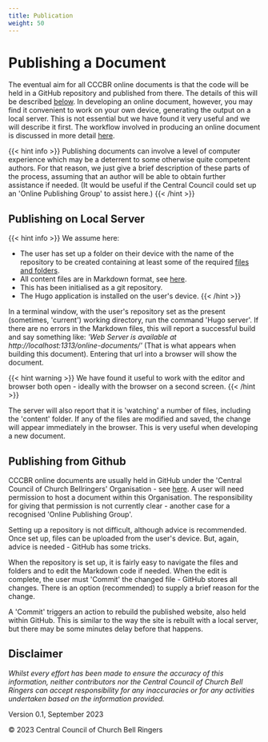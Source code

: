 ```yaml
---
title: Publication
weight: 50
---
```


# Publishing a Document

The eventual aim for all CCCBR online documents is that the code will be held in a GitHub repository and published from there. The details of this will be described [below](#publishing-from-github). In developing an online document, however, you may find it convenient to work on your own device, generating the output on a local server. This is not essential but we have found it very  useful and we will describe it first. The workflow involved in producing an online document is discussed in more detail [here](../060-workflow).

{{< hint info >}}
Publishing documents can involve a level of computer experience which may be a deterrent to some otherwise quite competent authors. For that reason, we just give a brief description of these parts of the process, assuming that an author will be able to obtain further assistance if needed. (It would be useful if the Central Council could set up an 'Online Publishing Group' to assist here.)
{{< /hint >}}

## Publishing on Local Server

{{< hint info >}}
We assume here:
 - The user has set up a folder on their device with the name of the repository to be created containing at least some of the required [files and folders](../015-files-and-folders).
 - All content files are in Markdown format, see [here](../020-markdown).
 - This has been initialised as a git repository.
 - The Hugo application is installed on the user's device.
{{< /hint >}}

In a terminal window, with the user's repository set as the present (sometimes, 'current') working directory, run the command 'Hugo server'. If there are no errors in the Markdown files, this will report a successful build and say something like: *'Web Server is available at http://localhost:1313/online-documents/'* (That is what appears when building this document). Entering that url into a browser will show the document.

{{< hint warning >}}
We have found it useful to work with the editor and browser both open - ideally with the browser on a second screen.
{{< /hint >}}

The server will also report that it is 'watching' a number of files, including the 'content' folder. If any of the files are modified and saved, the change will appear immediately in the browser. This is very useful when developing a new document.

## Publishing from Github

CCCBR online documents are usually held in GitHub under the 'Central Council of Church Bellringers' Organisation - see [here](https://github.com/cccbr). A user will need permission to host a document within this Organisation. The responsibility for giving that permission is not currently clear - another case for a recognised 'Online Publishing Group'.

Setting up a repository is not difficult, although advice is recommended. Once set up, files can be uploaded from the user's device. But, again, advice is needed - GitHub has some tricks. 

When the repository is set up, it is fairly easy to navigate the files and folders and to edit the Markdown code if needed. When the edit is complete, the user must 'Commit' the changed file - GitHub stores all changes. There is an option (recommended) to supply a brief reason for the change.

A 'Commit' triggers an action to rebuild the published website, also held within GitHub. This is similar to the way the site is rebuilt with a local server, but there may be some minutes delay before that happens.

## Disclaimer
 
*Whilst every effort has been made to ensure the accuracy of this information, neither contributors nor the Central Council of Church Bell Ringers can accept responsibility for any inaccuracies or for any activities undertaken based on the information provided.*

Version 0.1, September 2023

© 2023 Central Council of Church Bell Ringers
